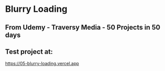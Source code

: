 # Blurry Loading

## From Udemy - Traversy Media - 50 Projects in 50 days

## Test project at: 

https://05-blurry-loading.vercel.app